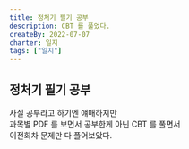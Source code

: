 ```yaml
---
title: 정처기 필기 공부
description: CBT 를 풀었다.
createBy: 2022-07-07
charter: 일지
tags: ["일지"]
---
```


## 정처기 필기 공부

사실 공부라고 하기엔 얘매하지만  
과목별 PDF 를 보면서 공부한게 아닌 CBT 를 풀면서  
이전회차 문제만 다 풀어보았다.

